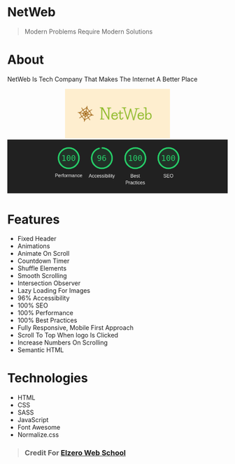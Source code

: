 # NetWeb
> Modern Problems Require Modern Solutions

# About
NetWeb Is Tech Company That Makes The Internet A Better Place
<div align="center">

![NetWeb](images/NetWeb.png)
![chrome report](images/chrome-report.png)

</div>

# Features
- Fixed Header
- Animations
- Animate On Scroll
- Countdown Timer
- Shuffle Elements
- Smooth Scrolling
- Intersection Observer
- Lazy Loading For Images
- 96% Accessibility
- 100% SEO
- 100% Performance
- 100% Best Practices
- Fully Responsive, Mobile First Approach
- Scroll To Top When logo Is Clicked
- Increase Numbers On Scrolling
- Semantic HTML

# Technologies
- HTML
- CSS
- SASS
- JavaScript
- Font Awesome
- Normalize.css

> ### Credit For [Elzero Web School](https://elzero.org/)



